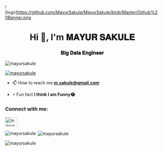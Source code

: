 ![logo]https://github.com/MayurSakule/MayurSakule/blob/Master/Github%20Banner.png
<h1 align="center">Hi 👋, I'm 𝐌𝐀𝐘𝐔𝐑 𝐒𝐀𝐊𝐔𝐋𝐄</h1>
<h3 align="center">𝐁𝐢𝐠 𝐃𝐚𝐭𝐚 𝐄𝐧𝐠𝐢𝐧𝐞𝐞𝐫</h3>

<p align="left"> <img src="https://komarev.com/ghpvc/?username=mayursakule&label=Profile%20views&color=0e75b6&style=flat" alt="mayursakule" /> </p>

<p align="left"> <a href="https://github.com/ryo-ma/github-profile-trophy"><img src="https://github-profile-trophy.vercel.app/?username=mayursakule" alt="mayursakule" /></a> </p>

- 📫 How to reach me **m.sakule@gmail.com**

- ⚡ Fun fact **I think I am Funny😂**

<h3 align="left">Connect with me:</h3>
<p align="left">
<a href="https://instagram.com/mayursakule" target="blank"><img align="center" src="https://raw.githubusercontent.com/rahuldkjain/github-profile-readme-generator/master/src/images/icons/Social/instagram.svg" alt="mayursakule" height="30" width="40" /></a>
</p>

<p><img align="left" src="https://github-readme-stats.vercel.app/api/top-langs?username=mayursakule&show_icons=true&locale=en&layout=compact" alt="mayursakule" /></p>

<p>&nbsp;<img align="center" src="https://github-readme-stats.vercel.app/api?username=mayursakule&show_icons=true&locale=en" alt="mayursakule" /></p>

<p><img align="center" src="https://github-readme-streak-stats.herokuapp.com/?user=mayursakule&" alt="mayursakule" /></p>
